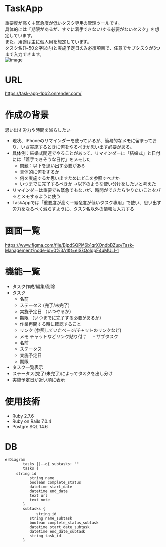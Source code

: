 # TaskApp
重要度が高く＋緊急度が低いタスク専用の管理ツールです。<br>
具体的には「期限があるが、すぐに着手できない/する必要がないタスク」を想定しています。<br>
また、用途は主に個人用を想定しています。<br>
タスク名(1~50文字以内)と実施予定日のみ必須項目で、任意でサブタスクが3つまで入力できます。<br>
![image](https://user-images.githubusercontent.com/108891337/206149552-22990757-b230-4bad-9157-9453856a2107.png)

# URL
https://task-app-1pb2.onrender.com/

# 作成の背景
思い出す労力や時間を減らしたい
- 現状、IPhoneのリマインダーを使っているが、簡易的なメモに留まっており、いざ実施するときに何をやるべきか思い出す必要がある。
- 具体例：結婚式関連でやることがあって、リマインダーに「結婚式」と日付には「着手できそうな日付」をメモした
   - 問題：以下を思い出す必要がある
    - 具体的に何をするか
     - 何を実施するか思い出すためにどこを参照すべきか
     - いつまでに完了するべきか
→以下のような使い分けをしたいと考えた
- リマインダーは重要でも緊急でもないが、時間ができたらやりたいことをパッとメモするように使う
- TaskAppでは「重要度が高く＋緊急度が低いタスク専用」で使い、思い出す労力をなるべく減らすように、タスク名以外の情報も入力する

# 画面一覧
https://www.figma.com/file/BjpdSQPM6b1qrXOndbBZup/Task-Management?node-id=0%3A1&t=eIS8QoIgpF4uMULl-1

# 機能一覧
- タスク作成/編集/削除
 - タスク
   - 名前
   - ステータス (完了/未完了)
   - 実施予定日 （いつやるか）
   - 期限 （いつまでに完了する必要があるか）
   - 作業再開する時に確認すること
    - リンク (参照していたページ/チャットのリンクなど)
    - メモ
      チャットなどリンク貼り付け
　	- サブタスク
   - 名前
    - ステータス
    - 実施予定日
    - 期限
- タスク一覧表示
 - ステータス(完了/未完了)によってタスクを出し分け
 - 実施予定日が近い順に表示

# 使用技術
- Ruby 2.7.6
- Ruby on Rails 7.0.4
- Postgre SQL 14.6

# DB
```mermaid
erDiagram
        tasks ||--o{ subtasks: ""
        tasks {
　　　string id
           string name
           boolean complete_status
           datetime start_date
           datetime end_date
           text url
           text note
        }
        subtasks {
　　　         string id
           string name_subtask
           boolean complete_status_subtask
           datetime start_date_subtask
           datetime end_date_subtask
           string task_id
        }
```
   
